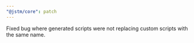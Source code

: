 ```yaml
---
"@jstm/core": patch
---
```


Fixed bug where generated scripts were not replacing custom scripts with the same name.
